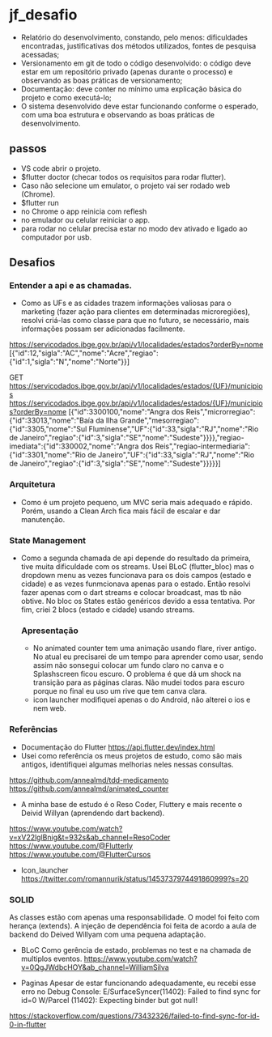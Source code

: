 # jf_desafio

- Relatório do desenvolvimento, constando, pelo menos: dificuldades encontradas, justificativas dos métodos utilizados, fontes de pesquisa acessadas;
- Versionamento em git de todo o código desenvolvido: o código deve estar em um repositório privado (apenas durante o processo) e observando as boas práticas de versionamento;
- Documentação: deve conter no mínimo uma explicação básica do projeto e como executá-lo;
- O sistema desenvolvido deve estar funcionando conforme o esperado, com uma boa estrutura e observando as boas práticas de desenvolvimento.

## passos

- VS code abrir o projeto.
- \$flutter doctor (checar todos os requisitos para rodar flutter).
- Caso não selecione um emulator, o projeto vai ser rodado web (Chrome).
- \$flutter run
- no Chrome o app reinicia com reflesh
- no emulador ou celular reiniciar o app.
- para rodar no celular precisa estar no modo dev ativado e ligado ao computador por usb.

## Desafios

### Entender a api e as chamadas.

- Como as UFs e as cidades trazem informações valiosas para o marketing (fazer ação para clientes em determinadas microregiões),
  resolvi criá-las como classe para que no futuro, se necessário, mais informações possam ser adicionadas facilmente.

https://servicodados.ibge.gov.br/api/v1/localidades/estados?orderBy=nome
[{"id":12,"sigla":"AC","nome":"Acre","regiao":{"id":1,"sigla":"N","nome":"Norte"}}]

GET https://servicodados.ibge.gov.br/api/v1/localidades/estados/{UF}/municipios
https://servicodados.ibge.gov.br/api/v1/localidades/estados/{UF}/municipios?orderBy=nome
[{"id":3300100,"nome":"Angra dos Reis","microrregiao":{"id":33013,"nome":"Baía da Ilha Grande","mesorregiao":{"id":3305,"nome":"Sul Fluminense","UF":{"id":33,"sigla":"RJ","nome":"Rio de Janeiro","regiao":{"id":3,"sigla":"SE","nome":"Sudeste"}}}},"regiao-imediata":{"id":330002,"nome":"Angra dos Reis","regiao-intermediaria":{"id":3301,"nome":"Rio de Janeiro","UF":{"id":33,"sigla":"RJ","nome":"Rio de Janeiro","regiao":{"id":3,"sigla":"SE","nome":"Sudeste"}}}}}]

### Arquitetura

- Como é um projeto pequeno, um MVC seria mais adequado e rápido.
  Porém, usando a Clean Arch fica mais fácil de escalar e dar manutenção.

### State Management

- Como a segunda chamada de api depende do resultado da primeira, tive muita dificuldade com os streams.
  Usei BLoC (flutter_bloc) mas o dropdown menu as vezes funcionava para os dois campos (estado e cidade) e as vezes funmcionava apenas para o estado.
  Então resolvi fazer apenas com o dart streams e colocar broadcast, mas tb não obtive.
  No bloc os States estão genéricos devido a essa tentativa.
  Por fim, criei 2 blocs (estado e cidade) usando streams.

  ### Apresentação

  - No animated counter tem uma animação usando flare, river antigo. No atual eu precisarei de um tempo para aprender como usar, sendo assim não sonsegui colocar um fundo claro no canva e o Splashscreen ficou escuro. O problema é que dá um shock na transição para as páginas claras. Não mudei todos para escuro porque no final eu uso um rive que tem canva clara.
  - icon launcher modifiquei apenas o do Android, não alterei o ios e nem web.

### Referências

- Documentação do Flutter https://api.flutter.dev/index.html
- Usei como referência os meus projetos de estudo, como são mais antigos, identifiquei algumas melhorias neles nessas consultas.

https://github.com/annealmd/tdd-medicamento
https://github.com/annealmd/animated_counter

- A minha base de estudo é o Reso Coder, Fluttery e mais recente o Deivid Willyan (aprendendo dart backend).

https://www.youtube.com/watch?v=xV22lglBnig&t=932s&ab_channel=ResoCoder
https://www.youtube.com/@Flutterly
https://www.youtube.com/@FlutterCursos

- Icon_launcher
  https://twitter.com/romannurik/status/1453737974491860999?s=20

### SOLID

As classes estão com apenas uma responsabilidade.
O model foi feito com herança (extends).
A injeção de dependência foi feita de acordo a aula de backend do Deived Willyam com uma pequena adaptação.

- BLoC
  Como gerência de estado, problemas no test e na chamada de multiplos eventos.
  https://www.youtube.com/watch?v=0QgJWdbcHOY&ab_channel=WilliamSilva

- Paginas
  Apesar de estar funcionando adequadamente, eu recebi esse erro no Debug Console:
  E/SurfaceSyncer(11402): Failed to find sync for id=0
  W/Parcel (11402): Expecting binder but got null!

https://stackoverflow.com/questions/73432326/failed-to-find-sync-for-id-0-in-flutter
